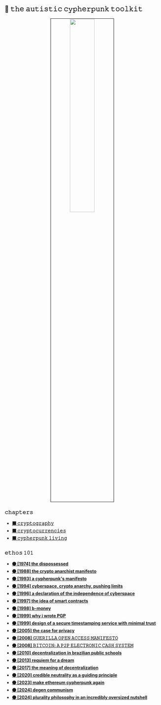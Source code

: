 ## 🏴 𝚝𝚑𝚎 𝚊𝚞𝚝𝚒𝚜𝚝𝚒𝚌 𝚌𝚢𝚙𝚑𝚎𝚛𝚙𝚞𝚗𝚔 𝚝𝚘𝚘𝚕𝚔𝚒𝚝

<p align="center">
<img src="https://github.com/user-attachments/assets/2513b4d9-78aa-4745-ab64-4e2f5933760d" width="40%" align="center" style="padding:1px;border:1px solid black;" />
</p>

### 𝚌𝚑𝚊𝚙𝚝𝚎𝚛𝚜

* **[⬛️ 𝚌𝚛𝚢𝚙𝚝𝚘𝚐𝚛𝚊𝚙𝚑𝚢](cryptography.md)**
* **[⬛️ 𝚌𝚛𝚢𝚙𝚝𝚘𝚌𝚞𝚛𝚛𝚎𝚗𝚌𝚒𝚎𝚜](cyphermoney.md)**
* **[⬛️ 𝚌𝚢𝚙𝚑𝚎𝚛𝚙𝚞𝚗𝚔 𝚕𝚒𝚟𝚒𝚗𝚐](cypherlife.md)**

### 𝚎𝚝𝚑𝚘𝚜 𝟷𝟶𝟷

* **[⚫️ [1974] the dispossessed](https://en.wikipedia.org/wiki/The_Dispossessed)**
* **[⚫️ [1988] the crypto anarchist manifesto](https://nakamotoinstitute.org/crypto-anarchist-manifesto/)**
* **[⚫️ [1993] a cypherpunk's manifesto](https://activism.net/cypherpunk/manifesto.html)**
* **[⚫️ [1994] cyberspace, crypto anarchy, pushing limits](https://nakamotoinstitute.org/cyberspace-crypto-anarchy-and-pushing-limits/)**
* **[⚫️ [1996] a declaration of the independence of cyberspace](https://www.eff.org/cyberspace-independence)**
* **[⚫️ [1997] the idea of smart contracts](https://nakamotoinstitute.org/the-idea-of-smart-contracts/)**
* **[⚫️ [1998] b-money](http://www.weidai.com/bmoney.txt)**
* **[⚫️ [1999] why i wrote PGP](https://www.philzimmermann.com/EN/essays/WhyIWrotePGP.html)**
* **[⚫️ [1999] design of a secure timestamping service with minimal trust](https://nakamotoinstitute.org/static/docs/secure-timestamping-service.pdf)**
* **[⚫️ [2005] the case for privacy](https://nakamotoinstitute.org/the-case-for-privacy/)**
* **[⚫️ [2008] 𝙶𝚄𝙴𝚁𝙸𝙻𝙻𝙰 𝙾𝙿𝙴𝙽 𝙰𝙲𝙲𝙴𝚂𝚂 𝙼𝙰𝙽𝙸𝙵𝙴𝚂𝚃𝙾](https://archive.org/details/GuerillaOpenAccessManifesto/mode/2up)**
* **[⚫️ [2008] 𝙱𝙸𝚃𝙲𝙾𝙸𝙽: 𝙰 𝙿𝟸𝙿 𝙴𝙻𝙴𝙲𝚃𝚁𝙾𝙽𝙸𝙲 𝙲𝙰𝚂𝙷 𝚂𝚈𝚂𝚃𝙴𝙼](https://nakamotoinstitute.org/static/docs/bitcoin.pdf)**
* **[⚫️ [2010] decentralization in brazilian public schools](https://acervodigital.ufpr.br/handle/1884/24232)**
* **[⚫️ [2013] requiem for a dream](https://www.newyorker.com/magazine/2013/03/11/requiem-for-a-dream)**
* **[⚫️ [2017] the meaning of decentralization](https://medium.com/@VitalikButerin/the-meaning-of-decentralization-a0c92b76a274)**
* **[⚫️ [2020] credible neutrality as a guiding principle](https://nakamoto.com/credible-neutrality/)**
* **[⚫️ [2023] make ethereum cypherpunk again](https://vitalik.eth.limo/general/2023/12/28/cypherpunk.html)**
* **[⚫️ [2024] degen communism](https://vitalik.eth.limo/general/2024/04/01/dc.html)**
* **[⚫️ [2024] plurality philosophy in an incredibly oversized nutshell](https://vitalik.eth.limo/general/2024/08/21/plurality.html)**
